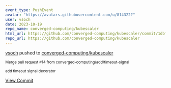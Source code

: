 ```yaml
---
event_type: PushEvent
avatar: "https://avatars.githubusercontent.com/u/814322?"
user: vsoch
date: 2023-10-19
repo_name: converged-computing/kubescaler
html_url: https://github.com/converged-computing/kubescaler/commit/1dbf9269cda6340a9a0bacfe61fb05647cdb4929
repo_url: https://github.com/converged-computing/kubescaler
---
```


<a href='https://github.com/vsoch' target='_blank'>vsoch</a> pushed to <a href='https://github.com/converged-computing/kubescaler' target='_blank'>converged-computing/kubescaler</a>

<small>Merge pull request #14 from converged-computing/add/timeout-signal

add timeout signal decorator</small>

<a href='https://github.com/converged-computing/kubescaler/commit/1dbf9269cda6340a9a0bacfe61fb05647cdb4929' target='_blank'>View Commit</a>